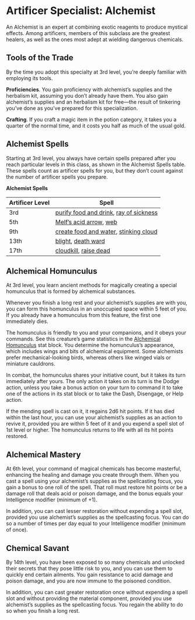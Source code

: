 # Artificer Specialist: Alchemist
An Alchemist is an expert at combining exotic reagents to produce mystical effects. Among artificers, members of this subclass are the greatest healers, as well as the ones most adept at wielding dangerous chemicals.

## Tools of the Trade
By the time you adopt this specialty at 3rd level, you’re deeply familiar with employing its tools.

**Proficiencies**. You gain proficiency with alchemist’s supplies and the herbalism kit, assuming you don’t already have them. You also gain alchemist’s supplies and an herbalism kit for free—the result of tinkering you’ve done as you’ve prepared for this specialization.

**Crafting**. If you craft a magic item in the potion category, it takes you a quarter of the normal time, and it costs you half as much of the usual gold.

## Alchemist Spells
Starting at 3rd level, you always have certain spells prepared after you reach particular levels in this class, as shown in the Alchemist Spells table. These spells count as artificer spells for you, but they don’t count against the number of artificer spells you prepare.

**Alchemist Spells**

Artificer Level | Spell
--------------- | -----
3rd | [purify food and drink](../../Magic/Spells/purify-food-and-drink.md), [ray of sickness](../../Magic/Spells/ray-of-sickness.md)
5th | [Melf’s acid arrow](../../Magic/Spells/melfs-acid-arrow.md), [web](../../Magic/Spells/web.md)
9th | [create food and water](../../Magic/Spells/create-food-and-water.md), [stinking cloud](../../Magic/Spells/stinking-cloud.md)
13th | [blight](../../Magic/Spells/blight.md), [death ward](../../Magic/Spells/death-ward.md)
17th | [cloudkill](../../Magic/Spells/cloudkill.md), [raise dead](../../Magic/Spells/raise-dead.md)

## Alchemical Homunculus
At 3rd level, you learn ancient methods for magically creating a special homunculus that is formed by alchemical substances.

Whenever you finish a long rest and your alchemist’s supplies are with you, you can form this homunculus in an unoccupied space within 5 feet of you. If you already have a homunculus from this feature, the first one immediately dies.

The homunculus is friendly to you and your companions, and it obeys your commands. See this creature’s game statistics in the [Alchemical Homunculus](../../Creatures/AlchemicalHomunculus.md) stat block. You determine the homunculus’s appearance, which includes wings and bits of alchemical equipment. Some alchemists prefer mechanical-looking birds, whereas others like winged vials or miniature cauldrons.

In combat, the homunculus shares your initiative count, but it takes its turn immediately after yours. The only action it takes on its turn is the Dodge action, unless you take a bonus action on your turn to command it to take one of the actions in its stat block or to take the Dash, Disengage, or Help action.

If the mending spell is cast on it, it regains 2d6 hit points. If it has died within the last hour, you can use your alchemist’s supplies as an action to revive it, provided you are within 5 feet of it and you expend a spell slot of 1st level or higher. The homunculus returns to life with all its hit points restored.

## Alchemical Mastery
At 6th level, your command of magical chemicals has become masterful, enhancing the healing and damage you create through them. When you cast a spell using your alchemist’s supplies as the spellcasting focus, you gain a bonus to one roll of the spell. That roll must restore hit points or be a damage roll that deals acid or poison damage, and the bonus equals your Intelligence modifier (minimum of +1).

In addition, you can cast lesser restoration without expending a spell slot, provided you use alchemist’s supplies as the spellcasting focus. You can do so a number of times per day equal to your Intelligence modifier (minimum of once).

## Chemical Savant
By 14th level, you have been exposed to so many chemicals and unlocked their secrets that they pose little risk to you, and you can use them to quickly end certain ailments. You gain resistance to acid damage and poison damage, and you are now immune to the poisoned condition.

In addition, you can cast greater restoration once without expending a spell slot and without providing the material component, provided you use alchemist’s supplies as the spellcasting focus. You regain the ability to do so when you finish a long rest.